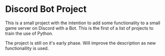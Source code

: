 # Discord Bot Project
This is a small project with the intention to add some functionality to a small game server on Discord with a Bot. This is the first of a list of projects to train the use of Python.

The project is still on it's early phase. Will improve the description as new functionallity is used.
